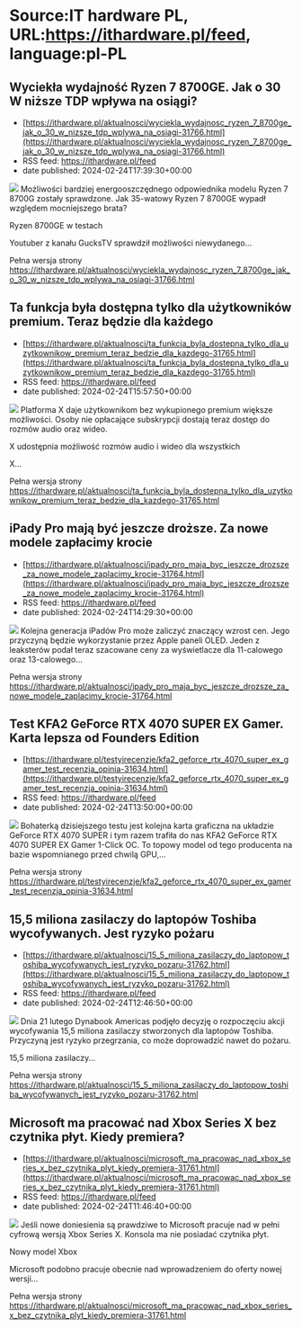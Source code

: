 # Source:IT hardware PL, URL:https://ithardware.pl/feed, language:pl-PL

## Wyciekła wydajność Ryzen 7 8700GE. Jak o 30 W niższe TDP wpływa na osiągi?
 - [https://ithardware.pl/aktualnosci/wyciekla_wydajnosc_ryzen_7_8700ge_jak_o_30_w_nizsze_tdp_wplywa_na_osiagi-31766.html](https://ithardware.pl/aktualnosci/wyciekla_wydajnosc_ryzen_7_8700ge_jak_o_30_w_nizsze_tdp_wplywa_na_osiagi-31766.html)
 - RSS feed: https://ithardware.pl/feed
 - date published: 2024-02-24T17:39:30+00:00

<img src="https://ithardware.pl/artykuly/min/31766_1.jpg" />            Możliwości bardziej energooszczędnego odpowiednika modelu Ryzen 7 8700G zostały sprawdzone. Jak 35-watowy Ryzen 7 8700GE wypadł względem mocniejszego brata?

Ryzen 8700GE w testach

Youtuber z kanału GucksTV sprawdził możliwości niewydanego...
            <p>Pełna wersja strony <a href="https://ithardware.pl/aktualnosci/wyciekla_wydajnosc_ryzen_7_8700ge_jak_o_30_w_nizsze_tdp_wplywa_na_osiagi-31766.html">https://ithardware.pl/aktualnosci/wyciekla_wydajnosc_ryzen_7_8700ge_jak_o_30_w_nizsze_tdp_wplywa_na_osiagi-31766.html</a></p>

## Ta funkcja była dostępna tylko dla użytkowników premium. Teraz będzie dla każdego
 - [https://ithardware.pl/aktualnosci/ta_funkcja_byla_dostepna_tylko_dla_uzytkownikow_premium_teraz_bedzie_dla_kazdego-31765.html](https://ithardware.pl/aktualnosci/ta_funkcja_byla_dostepna_tylko_dla_uzytkownikow_premium_teraz_bedzie_dla_kazdego-31765.html)
 - RSS feed: https://ithardware.pl/feed
 - date published: 2024-02-24T15:57:50+00:00

<img src="https://ithardware.pl/artykuly/min/31765_1.jpg" />            Platforma X daje użytkownikom bez wykupionego premium większe możliwości. Osoby nie opłacające subskrypcji dostają teraz dostęp do rozm&oacute;w audio oraz wideo.

X udostępnia możliwość rozm&oacute;w audio i wideo dla wszystkich

X...
            <p>Pełna wersja strony <a href="https://ithardware.pl/aktualnosci/ta_funkcja_byla_dostepna_tylko_dla_uzytkownikow_premium_teraz_bedzie_dla_kazdego-31765.html">https://ithardware.pl/aktualnosci/ta_funkcja_byla_dostepna_tylko_dla_uzytkownikow_premium_teraz_bedzie_dla_kazdego-31765.html</a></p>

## iPady Pro mają być jeszcze droższe. Za nowe modele zapłacimy krocie
 - [https://ithardware.pl/aktualnosci/ipady_pro_maja_byc_jeszcze_drozsze_za_nowe_modele_zaplacimy_krocie-31764.html](https://ithardware.pl/aktualnosci/ipady_pro_maja_byc_jeszcze_drozsze_za_nowe_modele_zaplacimy_krocie-31764.html)
 - RSS feed: https://ithardware.pl/feed
 - date published: 2024-02-24T14:29:30+00:00

<img src="https://ithardware.pl/artykuly/min/31764_1.jpg" />            Kolejna generacja iPad&oacute;w Pro może zaliczyć znaczący wzrost cen. Jego przyczyną będzie wykorzystanie przez Apple paneli OLED. Jeden z leakster&oacute;w podał teraz szacowane ceny za wyświetlacze dla 11-calowego oraz 13-calowego...
            <p>Pełna wersja strony <a href="https://ithardware.pl/aktualnosci/ipady_pro_maja_byc_jeszcze_drozsze_za_nowe_modele_zaplacimy_krocie-31764.html">https://ithardware.pl/aktualnosci/ipady_pro_maja_byc_jeszcze_drozsze_za_nowe_modele_zaplacimy_krocie-31764.html</a></p>

## Test KFA2 GeForce RTX 4070 SUPER EX Gamer. Karta lepsza od Founders Edition
 - [https://ithardware.pl/testyirecenzje/kfa2_geforce_rtx_4070_super_ex_gamer_test_recenzja_opinia-31634.html](https://ithardware.pl/testyirecenzje/kfa2_geforce_rtx_4070_super_ex_gamer_test_recenzja_opinia-31634.html)
 - RSS feed: https://ithardware.pl/feed
 - date published: 2024-02-24T13:50:00+00:00

<img src="https://ithardware.pl/artykuly/min/31634_1.jpg" />            Bohaterką dzisiejszego testu jest kolejna karta graficzna na układzie GeForce RTX 4070 SUPER i tym razem trafiła do nas KFA2 GeForce RTX 4070 SUPER EX Gamer 1-Click OC. To topowy model od tego producenta na bazie wspomnianego przed chwilą GPU,...
            <p>Pełna wersja strony <a href="https://ithardware.pl/testyirecenzje/kfa2_geforce_rtx_4070_super_ex_gamer_test_recenzja_opinia-31634.html">https://ithardware.pl/testyirecenzje/kfa2_geforce_rtx_4070_super_ex_gamer_test_recenzja_opinia-31634.html</a></p>

## 15,5 miliona zasilaczy do laptopów Toshiba wycofywanych. Jest ryzyko pożaru
 - [https://ithardware.pl/aktualnosci/15_5_miliona_zasilaczy_do_laptopow_toshiba_wycofywanych_jest_ryzyko_pozaru-31762.html](https://ithardware.pl/aktualnosci/15_5_miliona_zasilaczy_do_laptopow_toshiba_wycofywanych_jest_ryzyko_pozaru-31762.html)
 - RSS feed: https://ithardware.pl/feed
 - date published: 2024-02-24T12:46:50+00:00

<img src="https://ithardware.pl/artykuly/min/31762_1.jpg" />            Dnia 21 lutego Dynabook Americas podjęło decyzję o rozpoczęciu akcji wycofywania 15,5 miliona zasilaczy stworzonych dla laptop&oacute;w Toshiba. Przyczyną jest ryzyko przegrzania, co może doprowadzić nawet do pożaru.

15,5 miliona zasilaczy...
            <p>Pełna wersja strony <a href="https://ithardware.pl/aktualnosci/15_5_miliona_zasilaczy_do_laptopow_toshiba_wycofywanych_jest_ryzyko_pozaru-31762.html">https://ithardware.pl/aktualnosci/15_5_miliona_zasilaczy_do_laptopow_toshiba_wycofywanych_jest_ryzyko_pozaru-31762.html</a></p>

## Microsoft ma pracować nad Xbox Series X bez czytnika płyt. Kiedy premiera?
 - [https://ithardware.pl/aktualnosci/microsoft_ma_pracowac_nad_xbox_series_x_bez_czytnika_plyt_kiedy_premiera-31761.html](https://ithardware.pl/aktualnosci/microsoft_ma_pracowac_nad_xbox_series_x_bez_czytnika_plyt_kiedy_premiera-31761.html)
 - RSS feed: https://ithardware.pl/feed
 - date published: 2024-02-24T11:46:40+00:00

<img src="https://ithardware.pl/artykuly/min/31761_1.jpg" />            Jeśli nowe doniesienia są prawdziwe to Microsoft pracuje nad w pełni cyfrową wersją Xbox Series X. Konsola ma&nbsp;nie posiadać czytnika płyt.

Nowy model&nbsp;Xbox

Microsoft podobno pracuje obecnie nad wprowadzeniem do oferty nowej wersji...
            <p>Pełna wersja strony <a href="https://ithardware.pl/aktualnosci/microsoft_ma_pracowac_nad_xbox_series_x_bez_czytnika_plyt_kiedy_premiera-31761.html">https://ithardware.pl/aktualnosci/microsoft_ma_pracowac_nad_xbox_series_x_bez_czytnika_plyt_kiedy_premiera-31761.html</a></p>

